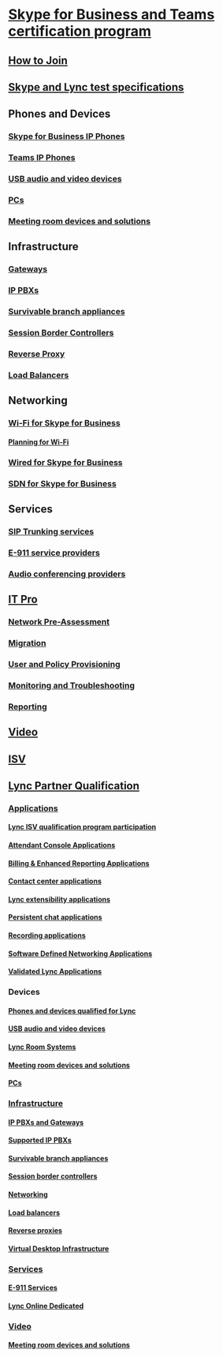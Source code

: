 # [Skype for Business and Teams certification program](../certification/overview.md)  
## [How to Join](../certification/how-to-join.md)
## [Skype and Lync test specifications](../certification/test-spec.md)

## Phones and Devices
### [Skype for Business IP Phones](../certification/devices-ip-phones.md)
### [Teams IP Phones](../certification/teams-ip-phones.md)
### [USB audio and video devices](../certification/devices-usb-devices.md) 
### [PCs](../certification/devices-pcs.md)  
### [Meeting room devices and solutions](../certification/devices-meeting-rooms.md)  

## Infrastructure
### [Gateways](../certification/infra-gateways.md) 
### [IP PBXs](../certification/infra-ip-pbxs.md) 
### [Survivable branch appliances](../certification/infra-sba.md)  
### [Session Border Controllers](../certification/infra-sbc.md)
### [Reverse Proxy](../certification/infra-rev-proxy.md) 
### [Load Balancers](../certification/infra-load-balancers.md) 

## Networking
### [Wi-Fi for Skype for Business](../certification/networking-wifi.md)  
#### [Planning for Wi-Fi](../certification/plan-wifi.md)
### [Wired for Skype for Business](../certification/networking-wired.md) 
### [SDN for Skype for Business](../certification/networking-sdn.md) 

## Services
### [SIP Trunking services](../certification/services-sip-trunking.md) 
### [E-911 service providers](../certification/services-e911.md) 
### [Audio conferencing providers](../certification/services-acps.md)

##  [IT Pro](../certification/it-pro-tools.md)
### [Network Pre-Assessment](../certification/it-pro-tools-pre-assessment.md) 
### [Migration](../certification/it-pro-tools-migration.md) 
### [User and Policy Provisioning](../certification/it-pro-tools-user-policy.md) 
### [Monitoring and Troubleshooting](../certification/it-pro-tools-monitor-troubleshoot.md) 
### [Reporting](../certification/it-pro-tools-reporting.md) 

## [Video](../certification/video.md)   

##  [ISV](../certification/isv-overview.md)

## [Lync Partner Qualification](../lync-cert/partner-qualification.md)

### [Applications](../lync-cert/qualified-lync-apps.md) 
#### [Lync ISV qualification program participation](../lync-cert/participation.md)
#### [Attendant Console Applications](../lync-cert/attendant-console-apps.md)
#### [Billing & Enhanced Reporting Applications](../lync-cert/billing-reporting-apps.md)
#### [Contact center applications](../lync-cert/contact-center-apps.md)
#### [Lync extensibility applications](../lync-cert/lync-extensibility-apps.md)
#### [Persistent chat applications](../lync-cert/persistent-chat-apps.md)
#### [Recording applications](../lync-cert/recording-apps.md)
#### [Software Defined Networking Applications](../lync-cert/software-defined-network-apps.md)
#### [Validated Lync Applications](../lync-cert/validated-lync-apps.md)

### Devices
#### [Phones and devices qualified for  Lync](../lync-cert/ip-phones.md)  
#### [USB audio and video devices](../lync-cert/usb-and-video.md) 
#### [Lync Room Systems](../lync-cert/room-systems.md) 
#### [Meeting room devices and solutions](../lync-cert/meeting-room-devices.md) 
#### [PCs](../lync-cert/pcs-optimized-for-lync.md) 

### [Infrastructure](../lync-cert/infrastructure-qualified-node.md)
#### [IP PBXs and Gateways](../lync-cert/qualified-ip-pbx-gateway.md) 
#### [Supported IP PBXs](../lync-cert/supported-ip-pbxs.md)
#### [Survivable branch appliances](../lync-cert/survivable-branch-appliances.md)  
#### [Session border controllers](../lync-cert/sbcs-lync-server.md)
#### [Networking](../lync-cert/networking-lync-server-2010-2013.md) 
#### [Load balancers](../lync-cert/hardware-load-balancers.md)
#### [Reverse proxies](../lync-cert/reverse-proxies.md) 
#### [Virtual Desktop Infrastructure](../lync-cert/virtual-desktop-lync-server.md)  

### [Services](../lync-cert/sip-trunking-services.md)  
#### [E-911 Services](../lync-cert/e-911-service-providers.md) 
#### [Lync Online Dedicated](../lync-cert/online-dedicated.md)

### [Video](../lync-cert/video-solutions-qualified.md)
#### [Meeting room devices and solutions](../lync-cert/meeting-room-devices.md)   
